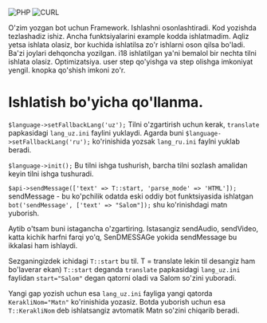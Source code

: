 ![PHP](https://img.shields.io/badge/php-%3E%3D7.0-8892bf.svg)
![CURL](https://img.shields.io/badge/cURL-required-green.svg)

O'zim yozgan bot uchun Framework. Ishlashni osonlashtiradi. Kod yozishda tezlashadiz ishiz. Ancha funktsiyalarini example kodda ishlatmadim. Aqliz yetsa ishlata olasiz, bor kuchida ishlatilsa zo'r ishlarni oson qilsa bo'ladi. Ba'zi joylari dehqoncha yozilgan.  i18 ishlatilgan ya'ni bemalol bir nechta tilni ishlata olasiz. Optimizatsiya. user step qo'yishga va step olishga imkoniyat yengil. knopka qo'shish imkoni zo'r.


# Ishlatish bo'yicha qo'llanma.

```$language->setFallbackLang('uz');```
Tilni o'zgartirish uchun kerak, ```translate``` papkasidagi ```lang_uz.ini``` faylini yuklaydi.
Agarda buni ```$language->setFallbackLang('ru');``` ko'rinishida yozsak ```lang_ru.ini``` faylni yuklab beradi.

```$language->init();``` Bu tilni ishga tushurish, barcha tilni sozlash amalidan keyin tilni ishga tushuradi.

```$api->sendMessage(['text' => T::start, 'parse_mode' => 'HTML']);```
sendMessage - bu ko'pchilik odatda eski oddiy bot funktsiyasida ishlatgan ```bot('sendMessage', ['text' => "Salom"]);``` shu ko'rinishdagi matn yuborish.

Aytib o'tsam buni istagancha o'zgartiring. Istasangiz sendAudio, sendVideo, katta kichik harfni farqi yo'q, SenDMESSAGe yokida sendMessage bu ikkalasi ham ishlaydi.


Sezganingizdek ichidagi ```T::start``` bu til. T = translate lekin til desangiz ham bo'laverar ekan)
```T::start``` deganda ```translate``` papkasidagi ```lang_uz.ini``` faylidan ```start="Salom"``` degan qatorni oladi va Salom so'zini yuboradi.


Yangi gap yozish uchun esa ```lang_uz.ini``` fayliga yangi qatorda ```KerakliNom="Matn"``` ko'rinishida yozasiz. Botda yuborish uchun esa ```T::KerakliNom``` deb ishlatsangiz avtomatik Matn so'zini chiqarib beradi.
